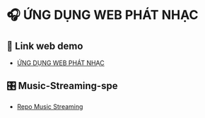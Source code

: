 # 🎧 ỨNG DỤNG WEB PHÁT NHẠC

## 🎵 Link web demo
- [ỨNG DỤNG WEB PHÁT NHẠC](https://github.com/Lanne-0402/Nhap-mon-CNPM)

## 🎛 Music-Streaming-spe
- [Repo Music Streaming](https://github.com/Hanari05/Music-Streaming-spec.git)
